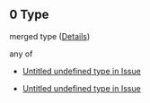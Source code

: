 ## 0 Type

merged type ([Details](issue-allof-0.md))

any of

*   [Untitled undefined type in Issue](issue-allof-0-anyof-0.md "check type definition")

*   [Untitled undefined type in Issue](issue-allof-0-anyof-1.md "check type definition")
